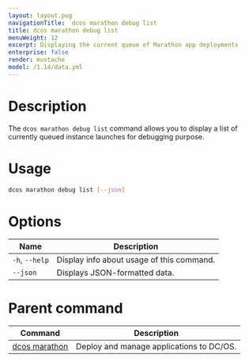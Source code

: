 ```yaml
---
layout: layout.pug
navigationTitle:  dcos marathon debug list
title: dcos marathon debug list
menuWeight: 12
excerpt: Displaying the current queue of Marathon app deployments
enterprise: false
render: mustache
model: /1.14/data.yml
---
```




# Description
The `dcos marathon debug list` command allows you to display a list of currently queued instance launches for debugging purpose.

# Usage

```bash
dcos marathon debug list [--json]
```

# Options

| Name |  Description |
|---------|-------------|
| `-h`, `--help` | Display info about usage of this command. |
| `--json`   |  Displays JSON-formatted data. |

# Parent command

| Command | Description |
|---------|-------------|
| [dcos marathon](/1.14/cli/command-reference/dcos-marathon/) | Deploy and manage applications to DC/OS. |

